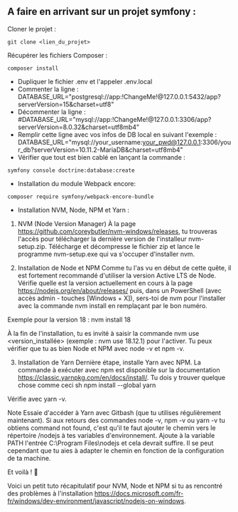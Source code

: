 A faire en arrivant sur un projet symfony : 
---
Cloner le projet : 
```shell
git clone <lien_du_projet>
```
Récupérer les fichiers Composer : 
 ```shell
 composer install
 ```

* Dupliquer le fichier .env et l'appeler .env.local 
* Commenter la ligne : DATABASE_URL="postgresql://app:!ChangeMe!@127.0.0.1:5432/app?serverVersion=15&charset=utf8"
* Décommenter la ligne : #DATABASE_URL="mysql://app:!ChangeMe!@127.0.0.1:3306/app?serverVersion=8.0.32&charset=utf8mb4"
* Remplir cette ligne avec vos infos de DB local en suivant l'exemple : 
DATABASE_URL="mysql://your_username:your_pwd@127.0.0.1:3306/your_db?serverVersion=10.11.2-MariaDB&charset=utf8mb4"
* Vérifier que tout est bien cablé en lançant la commande : 
```shell
symfony console doctrine:database:create
```
* Installation du module Webpack encore: 
```shell
composer require symfony/webpack-encore-bundle
```
* Installation NVM, Node, NPM et Yarn : 

1. NVM (Node Version Manager)
À la page https://github.com/coreybutler/nvm-windows/releases, tu trouveras l'accès pour télécharger la dernière version de l'installeur nvm-setup.zip.
Télécharge et décompresse le fichier zip et lance le programme nvm-setup.exe qui va s'occuper d'installer nvm.

2. Installation de Node et NPM
Comme tu l'as vu en début de cette quête, il est fortement recommandé d'utiliser la version Active LTS de Node. Vérifie quelle est la version actuellement en cours à la page https://nodejs.org/en/about/releases/ puis, dans un PowerShell (avec accès admin - touches [Windows + X]), sers-toi de nvm pour l'installer avec la commande nvm install <version> en remplaçant <version> par le bon numéro.

Exemple pour la version 18 : nvm install 18

À la fin de l'installation, tu es invité à saisir la commande nvm use <version_installée> (exemple : nvm use 18.12.1) pour l'activer.
Tu peux vérifier que tu as bien Node et NPM avec node -v et npm -v.

3. Installation de Yarn
Dernière étape, installe Yarn avec NPM.
La commande à exécuter avec npm est disponible sur la documentation https://classic.yarnpkg.com/en/docs/install/. Tu dois y trouver quelque chose comme ceci
sh npm install --global yarn

Vérifie avec yarn -v.

Note
Essaie d'accéder à Yarn avec Gitbash (que tu utilises régulièrement maintenant). Si aux retours des commandes node -v, npm -v ou yarn -v tu obtiens command not found, c'est qu'il te faut ajouter le chemin vers le répertoire /nodejs à tes variables d'environnement. Ajoute à la variable PATH l'entrée C:\Program Files\nodejs et cela devrait suffire. Il se peut cependant que tu aies à adapter le chemin en fonction de la configuration de ta machine.

Et voilà ! 🎉

Voici un petit tuto récapitulatif pour NVM, Node et NPM si tu as rencontré des problèmes à l'installation https://docs.microsoft.com/fr-fr/windows/dev-environment/javascript/nodejs-on-windows.